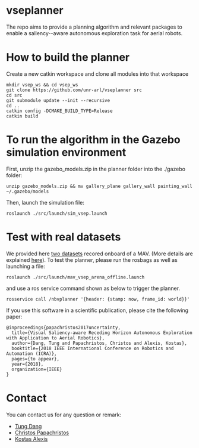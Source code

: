 
# vseplanner
The repo aims to provide a planning algorithm and relevant packages to enable a saliency--aware autonomous exploration task for aerial robots. 
# How to build the planner
Create a new catkin workspace and clone all modules into that workspace
```
mkdir vsep_ws && cd vsep_ws
git clone https://github.com/unr-arl/vseplanner src
cd src
git submodule update --init --recursive
cd ..
catkin config -DCMAKE_BUILD_TYPE=Release
catkin build
```

# To run the algorithm in the Gazebo simulation environment
First, unzip the gazebo_models.zip in the planner folder into the ./gazebo folder:
```
unzip gazebo_models.zip && mv gallery_plane gallery_wall painting_wall ~/.gazebo/models
```

Then, launch the simulation file:
```
roslaunch ./src/launch/sim_vsep.launch
```

# Test with real datasets
We provided here [two datasets](https://drive.google.com/drive/folders/1tOGKk9jRMvzSVDGSbXiYpckpUN9rcgy8?usp=sharing) recored onboard of a MAV. (More details are explained [here](https://github.com/unr-arl/vsep-datasets)). To test the planner, please run the rosbags as well as launching a file:
``` 
roslaunch ./src/launch/mav_vsep_arena_offline.launch
```
and use a ros service command shown as below to trigger the planner.
```
rosservice call /nbvplanner '{header: {stamp: now, frame_id: world}}'
```
If you use this software in a scientific publication, please cite the following paper:
```
@inproceedings{papachristos2017uncertainty,
  title={Visual Saliency-aware Receding Horizon Autonomous Exploration with Application to Aerial Robotics},
  author={Dang, Tung and Papachristos, Christos and Alexis, Kostas},
  booktitle={2018 IEEE International Conference on Robotics and Automation (ICRA)},
  pages={to appear},
  year={2018},
  organization={IEEE}
}
```

# Contact

You can contact us for any question or remark:
* [Tung Dang](mailto:tung.dang@nevada.unr.edu)
* [Christos Papachristos](mailto:cpapachristos@unr.edu)
* [Kostas Alexis](mailto:kalexis@unr.edu)
